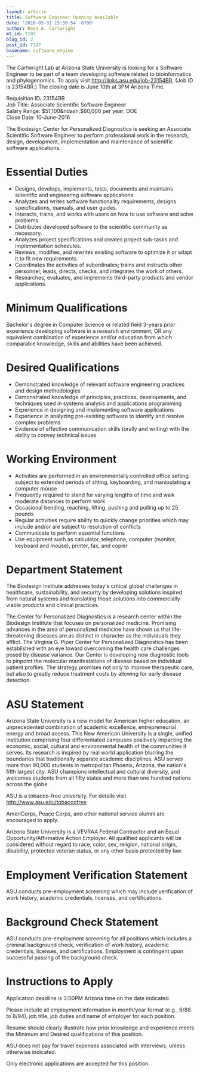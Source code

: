 ```yaml
---
layout: article
title: Software Engineer Opening Available
date: '2016-05-31 15:30:54 -0700'
author: Reed A. Cartwright
mt_id: 7197
blog_id: 2
post_id: 7197
basename: software_engine
---
```

The Cartwright Lab at Arizona State University is looking for a Software Engineer to be part of a team developing software related to bioinformatics and phylogenomics. To apply visit http://links.asu.edu/job-23154BR. (Job ID is 23154BR.) The closing date is June 10th at 3PM Arizona Time.

Requisition ID: 23154BR<br />
Job Title: Associate Scientific Software Engineer<br />
Salary Range: $51,100&ndash;$60,000 per year; DOE<br />
Close Date: 10-June-2016<br />

The Biodesign Center for Personalized Diagnostics is seeking an Associate Scientific Software Engineer to perform professional work in the research, design, development, implementation and maintenance of scientific software applications. 

# Essential Duties


* Designs, develops, implements, tests, documents and maintains scientific and engineering software applications.
* Analyzes and writes software functionality requirements, designs specifications, manuals, and user guides.
* Interacts, trains, and works with users on how to use software and solve problems.
* Distributes developed software to the scientific community as necessary.
* Analyzes project specifications and creates project sub-tasks and implementation schedules.
* Reviews, modifies, and rewrites existing software to optimize it or adapt it to fit new requirements.
* Coordinates the activities of subordinates; trains and instructs other personnel; leads, directs, checks, and integrates the work of others.
* Researches, evaluates, and implements third-party products and vendor applications.


# Minimum Qualifications

Bachelor's degree in Computer Science or related field 3-years prior experience developing software in a research environment; OR any equivalent combination of experience and/or education from which comparable knowledge, skills and abilities have been achieved.

# Desired Qualifications


* Demonstrated knowledge of relevant software engineering practices and design methodologies
* Demonstrated knowledge of principles, practices, developments, and techniques used in systems analysis and applications programming
* Experience in designing and implementing software applications
* Experience in analyzing pre-existing software to identify and resolve complex problems
* Evidence of effective communication skills (orally and writing) with the ability to convey technical issues


# Working Environment


* Activities are performed in an environmentally controlled office setting subject to extended periods of sitting, keyboarding, and manipulating a computer mouse
* Frequently required to stand for varying lengths of time and walk moderate distances to perform work
* Occasional bending, reaching, lifting, pushing and pulling up to 25 pounds
* Regular activities require ability to quickly change priorities which may include and/or are subject to resolution of conflicts
* Communicate to perform essential functions
* Use equipment such as calculator, telephone, computer (monitor, keyboard and mouse), printer, fax, and copier


# Department Statement

The Biodesign Institute addresses today's critical global challenges in healthcare, sustainability, and security by developing solutions inspired from natural systems and translating those solutions into commercially viable products and clinical practices.

The Center for Personalized Diagnostics is a research center within the Biodesign Institute that focuses on personalized medicine. Promising advances in the area of personalized medicine have shown us that life-threatening diseases are as distinct in character as the individuals they afflict. The Virginia G. Piper Center for Personalized Diagnostics has been established with an eye toward overcoming the health care challenges posed by disease variance.  Our Center is developing new diagnostic tools to pinpoint the molecular manifestations of disease based on individual patient profiles. The strategy promises not only to improve therapeutic care, but also to greatly reduce treatment costs by allowing for early disease detection.

# ASU Statement

Arizona State University is a new model for American higher education, an unprecedented combination of academic excellence, entrepreneurial energy and broad access. This New American University is a single, unified institution comprising four differentiated campuses positively impacting the economic, social, cultural and environmental health of the communities it serves. Its research is inspired by real world application blurring the boundaries that traditionally separate academic disciplines. ASU serves more than 90,000 students in metropolitan Phoenix, Arizona, the nation's fifth largest city. ASU champions intellectual and cultural diversity, and welcomes students from all fifty states and more than one hundred nations across the globe.

ASU is a tobacco-free university. For details visit http://www.asu.edu/tobaccofree

AmeriCorps, Peace Corps, and other national service alumni are encouraged to apply.

Arizona State University is a VEVRAA Federal Contractor and an Equal Opportunity/Affirmative Action Employer. All qualified applicants will be considered without regard to race, color, sex, religion, national origin, disability, protected veteran status, or any other basis protected by law.

# Employment Verification Statement

ASU conducts pre-employment screening which may include verification of work history, academic credentials, licenses, and certifications.

# Background Check Statement

ASU conducts pre-employment screening for all positions which includes a criminal background check, verification of work history, academic credentials, licenses, and certifications. Employment is contingent upon successful passing of the background check.

# Instructions to Apply

Application deadline is 3:00PM Arizona time on the date indicated.

Please include all employment information in month/year format (e.g., 6/88 to 8/94), job title, job duties and name of employer for each position.

Resume should clearly illustrate how prior knowledge and experience meets the Minimum and Desired qualifications of this position.

ASU does not pay for travel expenses associated with interviews, unless otherwise indicated.

Only electronic applications are accepted for this position.
